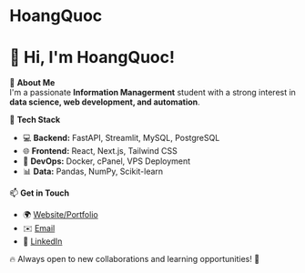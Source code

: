 # HoangQuoc
# 👋 Hi, I'm HoangQuoc!

🚀 **About Me**  
I'm a passionate **Information Managerment** student with a strong interest in **data science, web development, and automation**.


🔧 **Tech Stack**  
- 💻 **Backend:** FastAPI, Streamlit, MySQL, PostgreSQL  
- 🌐 **Frontend:** React, Next.js, Tailwind CSS  
- 🐳 **DevOps:** Docker, cPanel, VPS Deployment  
- 📊 **Data:** Pandas, NumPy, Scikit-learn  

📫 **Get in Touch**  
- 🌍 [Website/Portfolio](#)  
- ✉️ [Email](mailto:2156210125@hcmussh.edu.vn)  
- 💼 [LinkedIn](https://www.linkedin.com/in/hoang-xuan-quoc-0a3448293/)  

🔥 Always open to new collaborations and learning opportunities! 🚀
